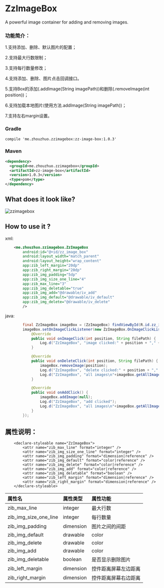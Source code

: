 # ZzImageBox

A powerful image container for adding and removing images.

### 功能简介：

1.支持添加、删除、默认图片的配置；

2.支持最大行数限制；

3.支持每行数量修改；

4.支持添加、删除、图片点击回调接口。

5.支持Box的添加(.addImage(String imagePath))和删除(.removeImage(int position))；

6.支持加载本地图片(使用方法.addImage(String imagePath))；

7.支持左右margin设置。

### Gradle


```
compile 'me.zhouzhuo.zzimagebox:zz-image-box:1.0.3'
```


### Maven

```xml
<dependency>
  <groupId>me.zhouzhuo.zzimagebox</groupId>
  <artifactId>zz-image-box</artifactId>
  <version>1.0.3</version>
  <type>pom</type>
</dependency>
```

## What does it look like?


![zzimagebox](https://github.com/zhouzhuo810/ZzImageBox/blob/master/zzimagebox.gif)



## How to use it ?


xml:

```xml
    <me.zhouzhuo.zzimagebox.ZzImageBox
        android:id="@+id/zz_image_box"
        android:layout_width="match_parent"
        android:layout_height="wrap_content"
        app:zib_left_margin="20dp"
        app:zib_right_margin="20dp"
        app:zib_img_padding="5dp"
        app:zib_img_size_one_line="4"
        app:zib_max_line="3"
        app:zib_img_deletable="true"
        app:zib_img_add="@drawable/iv_add"
        app:zib_img_default="@drawable/iv_default"
        app:zib_img_delete="@drawable/iv_delete"
        />
```


java:

```java
        final ZzImageBox imageBox = (ZzImageBox) findViewById(R.id.zz_image_box);
        imageBox.setOnImageClickListener(new ZzImageBox.OnImageClickListener() {
            @Override
            public void onImageClick(int position, String filePath) {
                Log.d("ZzImageBox", "image clicked:" + position + "," + filePath);
            }

            @Override
            public void onDeleteClick(int position, String filePath) {
                imageBox.removeImage(position);
                Log.d("ZzImageBox", "delete clicked:" + position + "," + filePath);
                Log.d("ZzImageBox", "all images\n"+imageBox.getAllImages().toString());
            }

            @Override
            public void onAddClick() {
                imageBox.addImage(null);
                Log.d("ZzImageBox", "add clicked");
                Log.d("ZzImageBox", "all images\n"+imageBox.getAllImages().toString());
            }
        });

```

## 属性说明：


```
    <declare-styleable name="ZzImageBox">
        <attr name="zib_max_line" format="integer" />
        <attr name="zib_img_size_one_line" format="integer" />
        <attr name="zib_img_padding" format="dimension|reference" />
        <attr name="zib_img_default" format="color|reference" />
        <attr name="zib_img_delete" format="color|reference" />
        <attr name="zib_img_add" format="color|reference" />
        <attr name="zib_img_deletable" format="boolean" />
        <attr name="zib_left_margin" format="dimension|reference" />
        <attr name="zib_right_margin" format="dimension|reference" />
    </declare-styleable>
```


| 属性名| 属性类型 | 属性功能 |
|:--------- |:-------------|:-----|
| zib_max_line | integer | 最大行数 |
| zib_img_size_one_line | integer | 每行数量 |
| zib_img_padding| dimension | 图片之间的间距 |
| zib_img_default | drawable|color | 默认图片资源id |
| zib_img_delete |drawable|color | 删除图片资源id |
| zib_img_add | drawable|color | 添加图片资源id |
| zib_img_deletable |boolean | 是否显示删除图片 |
| zib_left_margin| dimension | 控件距离屏幕左边距离 |
| zib_right_margin| dimension | 控件距离屏幕右边距离 |

